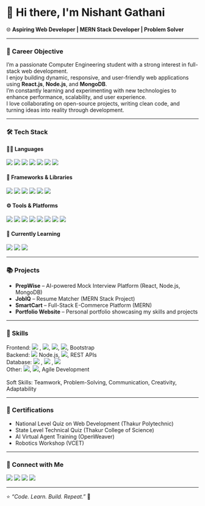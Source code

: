 <h1>👋 Hi there, I'm Nishant Gathani</h1>
<p>🌐 <strong>Aspiring Web Developer | MERN Stack Developer | Problem Solver</strong></p>
<hr>

<h3>🎯 Career Objective</h3>
<p>
I’m a passionate Computer Engineering student with a strong interest in full-stack web development.<br>
I enjoy building dynamic, responsive, and user-friendly web applications using <strong>React.js</strong>, <strong>Node.js</strong>, and <strong>MongoDB</strong>.<br>
I’m constantly learning and experimenting with new technologies to enhance performance, scalability, and user experience.<br>
I love collaborating on open-source projects, writing clean code, and turning ideas into reality through development.
</p>

<hr>

<h3>🛠 Tech Stack</h3>

<h4>👨‍💻 Languages</h4>
<p>
<img src="https://img.shields.io/badge/Java-ED8B00?style=for-the-badge&logo=java&logoColor=white">
<img src="https://img.shields.io/badge/Python-3776AB?style=for-the-badge&logo=python&logoColor=white">
<img src="https://img.shields.io/badge/C-00599C?style=for-the-badge&logo=c&logoColor=white">
<img src="https://img.shields.io/badge/PHP-777BB4?style=for-the-badge&logo=php&logoColor=white">
<img src="https://img.shields.io/badge/JavaScript-F7DF1E?style=for-the-badge&logo=javascript&logoColor=black">
<img src="https://img.shields.io/badge/HTML5-E34F26?style=for-the-badge&logo=html5&logoColor=white">
<img src="https://img.shields.io/badge/CSS3-1572B6?style=for-the-badge&logo=css3&logoColor=white">
</p>

<h4>🧩 Frameworks & Libraries</h4>
<p>
<img src="https://img.shields.io/badge/React-61DAFB?style=for-the-badge&logo=react&logoColor=black">
<img src="https://img.shields.io/badge/Node.js-339933?style=for-the-badge&logo=node.js&logoColor=white">
<img src="https://img.shields.io/badge/Express-000000?style=for-the-badge&logo=express&logoColor=white">
<img src="https://img.shields.io/badge/MongoDB-47A248?style=for-the-badge&logo=mongodb&logoColor=white">
<img src="https://img.shields.io/badge/Firebase-FFCA28?style=for-the-badge&logo=firebase&logoColor=black">
<img src="https://img.shields.io/badge/WordPress-21759B?style=for-the-badge&logo=wordpress&logoColor=white">
</p>

<h4>⚙️ Tools & Platforms</h4>
<p>
<img src="https://img.shields.io/badge/Git-F05032?style=for-the-badge&logo=git&logoColor=white">
<img src="https://img.shields.io/badge/VS_Code-007ACC?style=for-the-badge&logo=visual-studio-code&logoColor=white">
<img src="https://img.shields.io/badge/Figma-F24E1E?style=for-the-badge&logo=figma&logoColor=white">
<img src="https://img.shields.io/badge/MySQL-4479A1?style=for-the-badge&logo=mysql&logoColor=white">
<img src="https://img.shields.io/badge/Render-222222?style=for-the-badge&logo=render&logoColor=white">
<img src="https://img.shields.io/badge/Vercel-000000?style=for-the-badge&logo=vercel&logoColor=white">
<img src="https://img.shields.io/badge/Postman-FF6C37?style=for-the-badge&logo=postman&logoColor=white">
<img src="https://img.shields.io/badge/GitHub-181717?style=for-the-badge&logo=github&logoColor=white">
</p>

<h4>🌱 Currently Learning</h4>
<p>
<img src="https://img.shields.io/badge/MERN-007ACC?style=for-the-badge">
<img src="https://img.shields.io/badge/RESTful_API-FF6C37?style=for-the-badge">
<img src="https://img.shields.io/badge/Advanced_React-61DAFB?style=for-the-badge">
</p>

<hr>

<h3>📚 Projects</h3>
<ul>
<li><strong>PrepWise</strong> – AI-powered Mock Interview Platform (React, Node.js, MongoDB)</li>
<li><strong>JobIQ</strong> – Resume Matcher (MERN Stack Project)</li>
<li><strong>SmartCart</strong> – Full-Stack E-Commerce Platform (MERN)</li>
<li><strong>Portfolio Website</strong> – Personal portfolio showcasing my skills and projects</li>
</ul>

<hr>

<h3>🧠 Skills</h3>
<p>
Frontend: <img src="https://img.shields.io/badge/React-61DAFB?style=for-the-badge&logo=react&logoColor=black"> , 
<img src="https://img.shields.io/badge/HTML5-E34F26?style=for-the-badge&logo=html5&logoColor=white">, 
<img src="https://img.shields.io/badge/CSS3-1572B6?style=for-the-badge&logo=css3&logoColor=white">, 
<img src="https://img.shields.io/badge/JavaScript-F7DF1E?style=for-the-badge&logo=javascript&logoColor=black">, Bootstrap<br>
Backend: <img src="https://img.shields.io/badge/Node.js-339933?style=for-the-badge&logo=node.js&logoColor=white"> Node.js, 
<img src="https://img.shields.io/badge/Express-000000?style=for-the-badge&logo=express&logoColor=white">, REST APIs<br>
Database: <img src="https://img.shields.io/badge/MongoDB-47A248?style=for-the-badge&logo=mongodb&logoColor=white"> , 
<img src="https://img.shields.io/badge/MySQL-4479A1?style=for-the-badge&logo=mysql&logoColor=white"> , 
<img src="https://img.shields.io/badge/Firebase-FFCA28?style=for-the-badge&logo=firebase&logoColor=black"> <br>
Other: <img src="https://img.shields.io/badge/WordPress-21759B?style=for-the-badge&logo=wordpress&logoColor=white">, 
<img src="https://img.shields.io/badge/Git-F05032?style=for-the-badge&logo=git&logoColor=white">, Agile Development<br>
<br> 
Soft Skills: Teamwork, Problem-Solving, Communication, Creativity, Adaptability
</p>

<hr>

<h3>🏅 Certifications</h3>
<ul>
<li>National Level Quiz on Web Development (Thakur Polytechnic)</li>
<li>State Level Technical Quiz (Thakur College of Science)</li>
<li>AI Virtual Agent Training (OpenWeaver)</li>
<li>Robotics Workshop (VCET)</li>
</ul>

<hr>



<h3>🤝 Connect with Me</h3>
<p>
<a href="https://www.linkedin.com/in/nishant-gathani-943b37199/"><img src="https://img.shields.io/badge/LinkedIn-0A66C2?style=for-the-badge&logo=linkedin&logoColor=white"></a>
<a href="https://github.com/Nishant655"><img src="https://img.shields.io/badge/GitHub-171515?style=for-the-badge&logo=github&logoColor=white"></a>
<a href="#"><img src="https://img.shields.io/badge/Portfolio-000000?style=for-the-badge&logo=vercel&logoColor=white"></a>
<a href="mailto:nishantgathani03@gmail.com"><img src="https://img.shields.io/badge/Email-D14836?style=for-the-badge&logo=gmail&logoColor=white"></a>
</p>

<hr>
<p>⭐ <em>“Code. Learn. Build. Repeat.”</em> 🚀</p>
